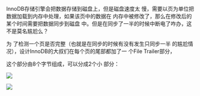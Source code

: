 InnoDB存储引擎会把数据存储到磁盘上，但是磁盘速度太 慢，需要以⻚为单位把数据加载到内存中处理，如果该⻚中的数据在 内存中被修改了，那么在修改后的某个时间需要把数据同步到磁盘 中。但是在同步了⼀半的时候中断电了咋办，这不是莫名尴尬么？

为 了检测⼀个⻚是否完整（也就是在同步的时候有没有发⽣只同步⼀半 的尴尬情况），设计InnoDB的⼤叔们在每个⻚的尾部都加了⼀ 个File Trailer部分，

这个部分由8个字节组成，可以分成2个⼩ 部分：

![](https://youpaiyun.zongqilive.cn/image/20200901141054.png)

![](https://youpaiyun.zongqilive.cn/image/20200901141112.png)

